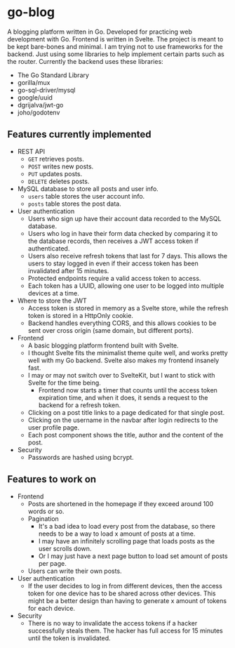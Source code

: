# go-blog

A blogging platform written in Go. Developed for practicing web development with Go. Frontend is written in Svelte.
The project is meant to be kept bare-bones and minimal. I am trying not to use frameworks for the backend. Just using some libraries to help implement certain parts such as the router. Currently the backend uses these libraries:  
- The Go Standard Library
- gorilla/mux
- go-sql-driver/mysql
- google/uuid
- dgrijalva/jwt-go
- joho/godotenv

## Features currently implemented
- REST API
  - `GET` retrieves posts.
  - `POST` writes new posts.
  - `PUT` updates posts.
  - `DELETE` deletes posts.
- MySQL database to store all posts and user info.
  - `users` table stores the user account info.
  - `posts` table stores the post data.
- User authentication
  - Users who sign up have their account data recorded to the MySQL database.
  - Users who log in have their form data checked by comparing it to the database records, then receives a JWT access token if authenticated.
  - Users also receive refresh tokens that last for 7 days. This allows the users to stay logged in even if their access token has been invalidated after 15 minutes.
  - Protected endpoints require a valid access token to access.
  - Each token has a UUID, allowing one user to be logged into multiple devices at a time.
- Where to store the JWT
  - Access token is stored in memory as a Svelte store, while the refresh token is stored in a HttpOnly cookie.
  - Backend handles everything CORS, and this allows cookies to be sent over cross origin (same domain, but different ports).
- Frontend
  - A basic blogging platform frontend built with Svelte.
  - I thought Svelte fits the minimalist theme quite well, and works pretty well with my Go backend. Svelte also makes my frontend insanely fast.
  - I may or may not switch over to SvelteKit, but I want to stick with Svelte for the time being.
    - Frontend now starts a timer that counts until the access token expiration time, and when it does, it sends a request to the backend for a refresh token.
  - Clicking on a post title links to a page dedicated for that single post.
  - Clicking on the username in the navbar after login redirects to the user profile page.
  - Each post component shows the title, author and the content of the post.
- Security
  - Passwords are hashed using bcrypt.

## Features to work on
- Frontend
  - Posts are shortened in the homepage if they exceed around 100 words or so.
  - Pagination
    - It's a bad idea to load every post from the database, so there needs to be a way to load x amount of posts at a time.
    - I may have an infinitely scrolling page that loads posts as the user scrolls down.
    - Or I may just have a next page button to load set amount of posts per page.
  - Users can write their own posts.
- User authentication
  - If the user decides to log in from different devices, then the access token for one device has to be shared across other devices. This might be a better design than having to generate x amount of tokens for each device.
- Security
  - There is no way to invalidate the access tokens if a hacker successfully steals them. The hacker has full access for 15 minutes until the token is invalidated.